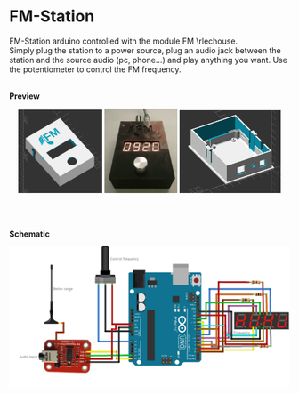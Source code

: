 # FM-Station
FM-Station arduino controlled with the module FM \rlechouse.<br>
Simply plug the station to a power source, plug an audio jack between the station and the source audio (pc, phone...) and play anything you want. Use the potentiometer to control the FM frequency.
<br><br>

**Preview**
<br>

<p align="center">
  <img width="30%" src="/docs/preview_top_box.png"/> <img width="26%" src="/docs/preview_fm_station.gif"/> <img width="36%" src="/docs/preview_bottom_box.png"/>
</p>
<br><br>
 
**Schematic**
<p align="center">
  <img src="/docs/schematic.png"/>
</p>
